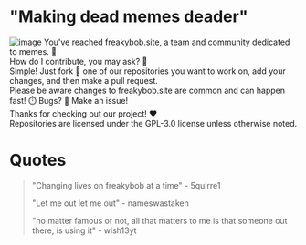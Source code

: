 # "Making dead memes deader"
![image](https://github.com/user-attachments/assets/0575c91c-23a0-4236-8da2-5cd00b5c6f27)
You've reached freakybob.site, a team and community dedicated to memes. 🧽
<br>
How do I contribute, you may ask? 🤔
<br>
Simple! Just fork 🍴 one of our repositories you want to work on, add your changes, and then make a pull request.
<br>
Please be aware changes to freakybob.site are common and can happen fast! ⏱️ Bugs? 🐛 Make an issue!
<br>
Thanks for checking out our project! ❤️
<br>
Repositories are licensed under the GPL-3.0 license unless otherwise noted.

# Quotes

> "Changing lives on freakybob at a time" - 5quirre1
> 
> "Let me out let me out" - nameswastaken
> 
> "no matter famous or not, all that matters to me is that someone out there, is using it" - wish13yt
